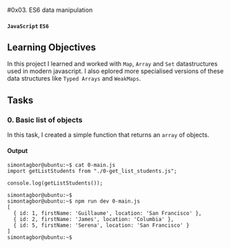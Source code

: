 #0x03. ES6 data manipulation
#### ` JavaScript ` ` ES6 `

## Learning Objectives
In this project I learned and worked with ` Map `, ` Array ` and ` Set ` datastructures used in modern javascript. I also eplored more specialised versions of these data structures like `Typed Arrays` and  ` WeakMaps `.

## Tasks

### 0. Basic list of objects
In this task, I created a simple function that returns an `array` of objects.

#### Output
```
simontagbor@ubuntu:~$ cat 0-main.js
import getListStudents from "./0-get_list_students.js";

console.log(getListStudents());

simontagbor@ubuntu:~$ 
simontagbor@ubuntu:~$ npm run dev 0-main.js 
[
  { id: 1, firstName: 'Guillaume', location: 'San Francisco' },
  { id: 2, firstName: 'James', location: 'Columbia' },
  { id: 5, firstName: 'Serena', location: 'San Francisco' }
]
simontagbor@ubuntu:~$ 
```
